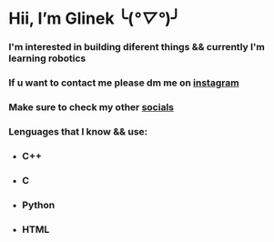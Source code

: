 # Hii, I’m Glinek ╰(*°▽°*)╯

### I'm interested in building diferent things && currently I'm learning robotics
### If u want to contact me please dm me on [instagram](https://www.instagram.com/glinek_tronic/)
### Make sure to check my other [socials](https://beacons.ai/glinek)
### Lenguages that I know && use:
* ### C++
* ### C
* ### Python
* ### HTML


